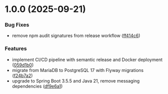 # 1.0.0 (2025-09-21)


### Bug Fixes

* remove npm audit signatures from release workflow ([ff414c6](https://github.com/wmnjuguna/Mpesa-Gateway/commit/ff414c6e175644dd75edede543065d3e1f85a17c))


### Features

* implement CI/CD pipeline with semantic release and Docker deployment ([059d1b0](https://github.com/wmnjuguna/Mpesa-Gateway/commit/059d1b0d4bcf55fe81c59093a3a8ecab874e41b6))
* migrate from MariaDB to PostgreSQL 17 with Flyway migrations ([f24b7a2](https://github.com/wmnjuguna/Mpesa-Gateway/commit/f24b7a2606d1caef4615930bef64d17997f1ca0c))
* upgrade to Spring Boot 3.5.5 and Java 21, remove messaging dependencies ([df9e6a1](https://github.com/wmnjuguna/Mpesa-Gateway/commit/df9e6a16be9af3a4e2def62c93bd0e77327a34df))
